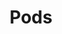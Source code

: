 ---
title: Pods
layout: home
parent: Kubernetes Cheat Sheets
nav_order: 1
last_modified_date: 2024-01-07
---